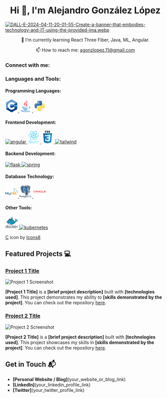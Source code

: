 <h1 align="center">Hi 👋, I'm Alejandro González López</h1>

[![DALL-E-2024-04-11-20-01-55-Create-a-banner-that-embodies-technology-and-IT-using-the-provided-ima.webp](https://i.postimg.cc/4xxk97nz/DALL-E-2024-04-11-20-01-55-Create-a-banner-that-embodies-technology-and-IT-using-the-provided-ima.webp)](https://postimg.cc/xch4rdvC)

<p align="center">🌱 I’m currently learning React Three Fiber, Java, ML, Angular.</p>
<p align="center">📫 How to reach me: <a href="mailto:agonzlopez.11@gmail.com">agonzlopez.11@gmail.com</a></p>

<h3 align="left">Connect with me:</h3>
<!-- Add your social links here -->

<h3 align="left">Languages and Tools:</h3>
<h4 align="left">Programming Languages:</h4>
<p align="left">
  <a href="https://www.w3schools.com/cpp/" target="_blank" rel="noreferrer"> <img src="https://raw.githubusercontent.com/devicons/devicon/master/icons/cplusplus/cplusplus-original.svg" alt="cplusplus" width="40" height="40"/> </a>
  <a href="https://www.java.com" target="_blank" rel="noreferrer"> <img src="https://raw.githubusercontent.com/devicons/devicon/master/icons/java/java-original.svg" alt="java" width="40" height="40"/> </a>
  <a href="https://www.python.org" target="_blank" rel="noreferrer"> <img src="https://raw.githubusercontent.com/devicons/devicon/master/icons/python/python-original.svg" alt="python" width="40" height="40"/> </a>
</p>

<h4 align="left">Frontend Development:</h4>
<p align="left">
  <a href="https://angular.io" target="_blank" rel="noreferrer"> <img src="https://angular.io/assets/images/logos/angular/angular.svg" alt="angular" width="40" height="40"/> </a>
  <a href="https://reactjs.org/" target="_blank" rel="noreferrer"> <img src="https://raw.githubusercontent.com/devicons/devicon/master/icons/react/react-original-wordmark.svg" alt="react" width="40" height="40"/> </a>
  <a href="https://www.w3schools.com/css/" target="_blank" rel="noreferrer"> <img src="https://raw.githubusercontent.com/devicons/devicon/master/icons/css3/css3-original-wordmark.svg" alt="css3" width="40" height="40"/> </a>
  <a href="https://tailwindcss.com/" target="_blank" rel="noreferrer"> <img src="https://www.vectorlogo.zone/logos/tailwindcss/tailwindcss-icon.svg" alt="tailwind" width="40" height="40"/> </a>
</p>

<h4 align="left">Backend Development:</h4>
<p align="left">
  <a href="https://flask.palletsprojects.com/" target="_blank" rel="noreferrer"> <img src="https://www.vectorlogo.zone/logos/pocoo_flask/pocoo_flask-icon.svg" alt="flask" width="40" height="40"/> </a>
  <a href="https://spring.io/" target="_blank" rel="noreferrer"> <img src="https://www.vectorlogo.zone/logos/springio/springio-icon.svg" alt="spring" width="40" height="40"/> </a>
</p>

<h4 align="left">Database Technology:</h4>
<p align="left">
  <a href="https://www.mysql.com/" target="_blank" rel="noreferrer"> <img src="https://raw.githubusercontent.com/devicons/devicon/master/icons/mysql/mysql-original-wordmark.svg" alt="mysql" width="40" height="40"/> </a>
  <a href="https://www.postgresql.org" target="_blank" rel="noreferrer"> <img src="https://raw.githubusercontent.com/devicons/devicon/master/icons/postgresql/postgresql-original-wordmark.svg" alt="postgresql" width="40" height="40"/> </a>
  <a href="https://www.oracle.com/" target="_blank" rel="noreferrer"> <img src="https://raw.githubusercontent.com/devicons/devicon/master/icons/oracle/oracle-original.svg" alt="oracle" width="40" height="40"/> </a>
</p>

<h4 align="left">Other Tools:</h4>
<p align="left">
  <a href="https://www.docker.com/" target="_blank" rel="noreferrer"> <img src="https://raw.githubusercontent.com/devicons/devicon/master/icons/docker/docker-original-wordmark.svg" alt="docker" width="40" height="40"/> </a>
  <a href="https://kubernetes.io" target="_blank" rel="noreferrer"> <img src="https://www.vectorlogo.zone/logos/kubernetes/kubernetes-icon.svg" alt="kubernetes" width="40" height="40"/> </a>
  <!-- Additional tools can be listed here -->
</p>

<a  href="https://icons8.com/icon/2T6TKY6whzgV/c">C</a> icon by <a href="https://icons8.com">Icons8</a>


## Featured Projects 💻

### [Project 1 Title](project_1_link)

![Project 1 Screenshot](project_1_screenshot_url)

**[Project 1 Title]** is a **[brief project description]** built with **[technologies used]**. This project demonstrates my ability to **[skills demonstrated by the project]**. You can check out the repository [here](project_1_repository_link).

### [Project 2 Title](project_2_link)

![Project 2 Screenshot](project_2_screenshot_url)

**[Project 2 Title]** is a **[brief project description]** built with **[technologies used]**. This project showcases my skills in **[skills demonstrated by the project]**. You can check out the repository [here](project_2_repository_link).

## Get in Touch 📬

- **[Personal Website / Blog]**(your_website_or_blog_link)
- **[LinkedIn]**(your_linkedin_profile_link)
- **[Twitter]**(your_twitter_profile_link)


